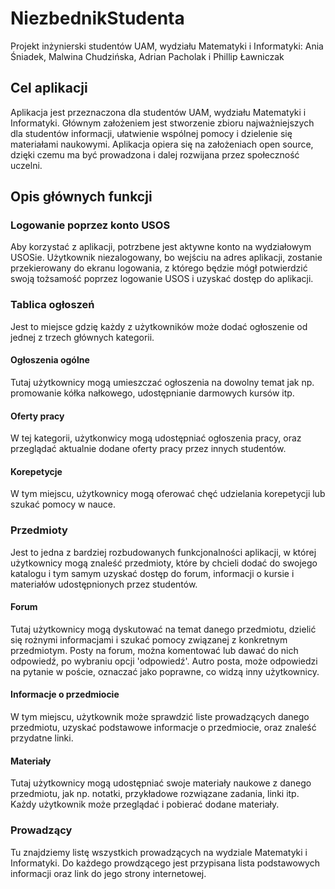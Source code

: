 # NiezbednikStudenta
Projekt inżynierski studentów UAM, wydziału Matematyki i Informatyki:
Ania Śniadek, Malwina Chudzińska, Adrian Pacholak i Phillip Ławniczak

## Cel aplikacji

Aplikacja jest przeznaczona dla studentów UAM, wydziału Matematyki i Informatyki. Głównym założeniem jest stworzenie zbioru najważniejszych dla studentów informacji, ułatwienie wspólnej pomocy i dzielenie się materiałami naukowymi. Aplikacja opiera się na założeniach open source, dzięki czemu ma być prowadzona i dalej rozwijana przez społeczność uczelni. 

## Opis głównych funkcji

### Logowanie poprzez konto USOS

Aby korzystać z aplikacji, potrzbene jest aktywne konto na wydziałowym USOSie. Użytkownik niezalogowany, bo wejściu na adres aplikacji, zostanie przekierowany do ekranu logowania, z którego będzie mógł potwierdzić swoją tożsamość poprzez logowanie USOS i uzyskać dostęp do aplikacji.

### Tablica ogłoszeń

Jest to miejsce gdzię każdy z użytkowników może dodać ogłoszenie od jednej z trzech głównych kategorii.

#### Ogłoszenia ogólne

Tutaj użytkownicy mogą umieszczać ogłoszenia na dowolny temat jak np. promowanie kółka nałkowego, udostępnianie darmowych kursów itp. 

#### Oferty pracy

W tej kategorii, użytkonwicy mogą udostępniać ogłoszenia pracy, oraz przeglądać aktualnie dodane oferty pracy przez innych studentów.

#### Korepetycje

W tym miejscu, użytkownicy mogą oferować chęć udzielania korepetycji lub szukać pomocy w nauce. 

### Przedmioty

Jest to jedna z bardziej rozbudowanych funkcjonalności aplikacji, w której użytkownicy mogą znaleść przedmioty, które by chcieli dodać do swojego katalogu i tym samym uzyskać dostęp do forum, informacji o kursie i materiałów udostępnionych przez studentów.

#### Forum 

Tutaj użytkownicy mogą dyskutować na temat danego przedmiotu, dzielić się rożnymi informacjami i szukać pomocy związanej z konkretnym przedmiotym. Posty na forum, można komentować lub dawać do nich odpowiedź, po wybraniu opcji 'odpowiedź'. Autro posta, może odpowiedzi na pytanie w poście, oznaczać jako poprawne, co widzą inny użytkownicy.

#### Informacje o przedmiocie

W tym miejscu, użytkownik może sprawdzić liste prowadzących danego przedmiotu, uzyskać podstawowe informacje o przedmiocie, oraz znaleść przydatne linki.

#### Materiały

Tutaj użytkownicy mogą udostępniać swoje materiały naukowe z danego przedmiotu, jak np. notatki, przykładowe rozwiązane zadania, linki itp. Każdy użytkownik może przeglądać i pobierać dodane materiały.

### Prowadzący

Tu znajdziemy listę wszystkich prowadzących na wydziale Matematyki i Informatyki. Do każdego prowdzącego jest przypisana lista podstawowych informacji oraz link do jego strony internetowej.
